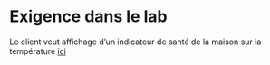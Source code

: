 # Exigence dans le lab

Le client veut  affichage d’un indicateur de santé de la maison sur la température [ici](https://github.com/quentinceschin123456/re-experimentations/blob/master/README.txt#L5)
